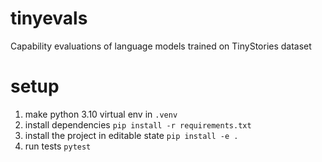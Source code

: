 # tinyevals
Capability evaluations of language models trained on TinyStories dataset

# setup
1. make python 3.10 virtual env in `.venv`
2. install dependencies `pip install -r requirements.txt`
3. install the project in editable state `pip install -e .`
4. run tests `pytest`
